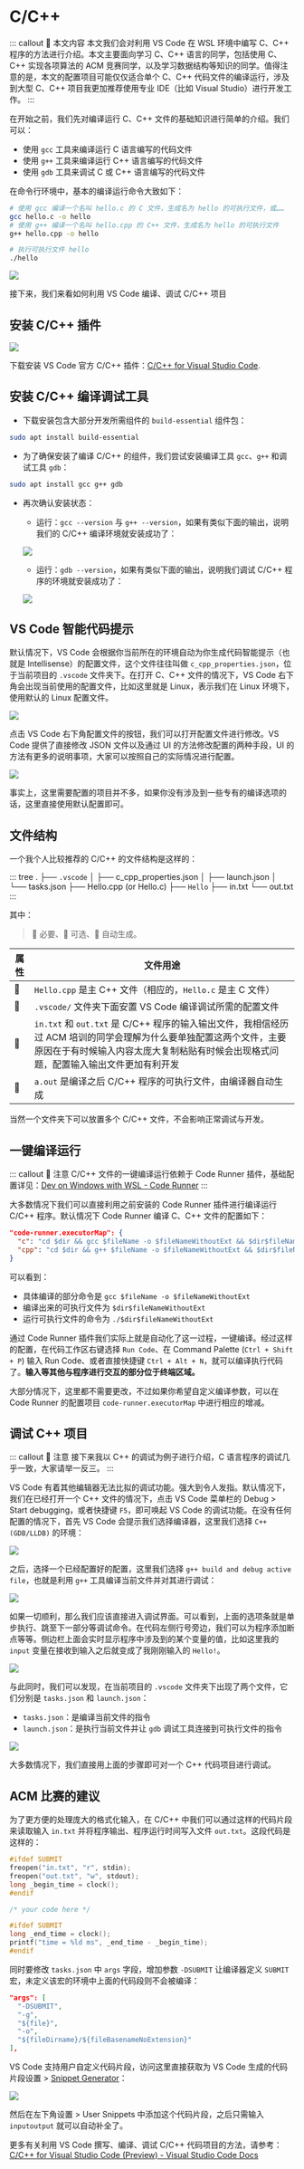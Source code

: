 # C/C++ <a href="https://github.com/spencerwooo"><Badge text="@SpencerWoo" vertical="middle"/></a>

::: callout 🥐 本文内容
本文我们会对利用 VS Code 在 WSL 环境中编写 C、C++ 程序的方法进行介绍。本文主要面向学习 C、C++ 语言的同学，包括使用 C、C++ 实现各项算法的 ACM 竞赛同学，以及学习数据结构等知识的同学。值得注意的是，本文的配置项目可能仅仅适合单个 C、C++ 代码文件的编译运行，涉及到大型 C、C++ 项目我更加推荐使用专业 IDE（比如 Visual Studio）进行开发工作。
:::

在开始之前，我们先对编译运行 C、C++ 文件的基础知识进行简单的介绍。我们可以：

- 使用 `gcc` 工具来编译运行 C 语言编写的代码文件
- 使用 `g++` 工具来编译运行 C++ 语言编写的代码文件
- 使用 `gdb` 工具来调试 C 或 C++ 语言编写的代码文件

在命令行环境中，基本的编译运行命令大致如下：

```bash
# 使用 gcc 编译一个名叫 hello.c 的 C 文件，生成名为 hello 的可执行文件，或……
gcc hello.c -o hello
# 使用 g++ 编译一个名叫 hello.cpp 的 C++ 文件，生成名为 hello 的可执行文件
g++ hello.cpp -o hello

# 执行可执行文件 hello
./hello
```

![](https://i.loli.net/2020/01/07/9moWQYJIjbcarRA.png)

接下来，我们来看如何利用 VS Code 编译、调试 C/C++ 项目

## 安装 C/C++ 插件

![](https://i.loli.net/2020/01/07/FOeWlUyLGM4gpdI.png)

下载安装 VS Code 官方 C/C++ 插件：[C/C++ for Visual Studio Code](https://marketplace.visualstudio.com/items?itemName=ms-vscode.cpptools).

## 安装 C/C++ 编译调试工具

- 下载安装包含大部分开发所需组件的 `build-essential` 组件包：

```bash
sudo apt install build-essential
```

- 为了确保安装了编译 C/C++ 的组件，我们尝试安装编译工具 `gcc`、`g++` 和调试工具 `gdb`：

```bash
sudo apt install gcc g++ gdb
```

- 再次确认安装状态：
  - 运行：`gcc --version` 与 `g++ --version`，如果有类似下面的输出，说明我们的 C/C++ 编译环境就安装成功了：

  ![](https://i.loli.net/2020/01/07/yhqkEV2X9zUCSf4.png)

  - 运行：`gdb --version`，如果有类似下面的输出，说明我们调试 C/C++ 程序的环境就安装成功了：

  ![](https://i.loli.net/2020/01/07/2XNQJmBjEhen1YM.png)

## VS Code 智能代码提示

默认情况下，VS Code 会根据你当前所在的环境自动为你生成代码智能提示（也就是 Intellisense）的配置文件，这个文件往往叫做 `c_cpp_properties.json`，位于当前项目的 `.vscode` 文件夹下。在打开 C、C++ 文件的情况下，VS Code 右下角会出现当前使用的配置文件，比如这里就是 Linux，表示我们在 Linux 环境下，使用默认的 Linux 配置文件。

![](https://i.loli.net/2020/01/07/8u4k2j7SVhAFBxQ.png)

点击 VS Code 右下角配置文件的按钮，我们可以打开配置文件进行修改。VS Code 提供了直接修改 JSON 文件以及通过 UI 的方法修改配置的两种手段，UI 的方法有更多的说明事项，大家可以按照自己的实际情况进行配置。

![](https://i.loli.net/2020/01/07/OFwgufiT5ZE91KN.png)

事实上，这里需要配置的项目并不多，如果你没有涉及到一些专有的编译选项的话，这里直接使用默认配置即可。

## 文件结构

一个我个人比较推荐的 C/C++ 的文件结构是这样的：

::: tree
.
├── `.vscode`
│   ├── c_cpp_properties.json
│   ├── launch.json
│   └── tasks.json
├── Hello.cpp (or Hello.c)
├── `Hello`
├── in.txt
└── out.txt
:::

其中：

> 🔴 必要、🔵 可选、🔷 自动生成。

| 属性 | 文件用途                                                                                                                                                                                                   |
| ---- | ---------------------------------------------------------------------------------------------------------------------------------------------------------------------------------------------------------- |
| 🔴   | `Hello.cpp` 是主 C++ 文件（相应的，`Hello.c` 是主 C 文件）                                                                                                                                                 |
| 🔷   | `.vscode/` 文件夹下面安置 VS Code 编译调试所需的配置文件                                                                                                                                                   |
| 🔵   | `in.txt` 和 `out.txt` 是 C/C++ 程序的输入输出文件，我相信经历过 ACM 培训的同学会理解为什么要单独配置这两个文件，主要原因在于有时候输入内容太庞大复制粘贴有时候会出现格式问题，配置输入输出文件更加有利开发 |
| 🔷   | `a.out` 是编译之后 C/C++ 程序的可执行文件，由编译器自动生成                                                                                                                                                |

当然一个文件夹下可以放置多个 C/C++ 文件，不会影响正常调试与开发。

## 一键编译运行

::: callout 🍔 注意
C/C++ 文件的一键编译运行依赖于 Code Runner 插件，基础配置详见：[Dev on Windows with WSL - Code Runner](/dev/3-VSCode/3-2-Code-Runner.md)
:::

大多数情况下我们可以直接利用之前安装的 Code Runner 插件进行编译运行 C/C++ 程序。默认情况下 Code Runner 编译 C、C++ 文件的配置如下：

```json
"code-runner.executorMap": {
  "c": "cd $dir && gcc $fileName -o $fileNameWithoutExt && $dir$fileNameWithoutExt",
  "cpp": "cd $dir && g++ $fileName -o $fileNameWithoutExt && $dir$fileNameWithoutExt",
}
```

可以看到：

- 具体编译的部分命令是 `gcc $fileName -o $fileNameWithoutExt`
- 编译出来的可执行文件为 `$dir$fileNameWithoutExt`
- 运行可执行文件的命令为 `./$dir$fileNameWithoutExt`

通过 Code Runner 插件我们实际上就是自动化了这一过程，一键编译。经过这样的配置，在代码工作区右键选择 `Run Code`、在 Command Palette (`Ctrl + Shift + P`) 输入 Run Code、或者直接快捷键 `Ctrl + Alt + N`，就可以编译执行代码了。**输入等其他与程序进行交互的部分位于终端区域。**

大部分情况下，这里都不需要更改，不过如果你希望自定义编译参数，可以在 Code Runner 的配置项目 `code-runner.executorMap` 中进行相应的增减。

## 调试 C++ 项目

::: callout 🧇 注意
接下来我以 C++ 的调试为例子进行介绍，C 语言程序的调试几乎一致，大家请举一反三。
:::

VS Code 有着其他编辑器无法比拟的调试功能。强大到令人发指。默认情况下，我们在已经打开一个 C++ 文件的情况下，点击 VS Code 菜单栏的 Debug > Start debugging，或者快捷键 `F5`，即可唤起 VS Code 的调试功能。在没有任何配置的情况下，首先 VS Code 会提示我们选择编译器，这里我们选择 `C++ (GDB/LLDB)` 的环境：

![](https://i.loli.net/2020/01/07/pNlehZwT1utPifr.png)

之后，选择一个已经配置好的配置，这里我们选择 `g++ build and debug active file`，也就是利用 `g++` 工具编译当前文件并对其进行调试：

![](https://i.loli.net/2020/01/07/VxO9TA78GhEY1nZ.png)

如果一切顺利，那么我们应该直接进入调试界面。可以看到，上面的选项条就是单步执行、跳至下一部分等调试命令。在代码左侧行号旁边，我们可以为程序添加断点等等。侧边栏上面会实时显示程序中涉及到的某个变量的值，比如这里我的 `input` 变量在接收到输入之后就变成了我刚刚输入的 `Hello!`。

![](https://i.loli.net/2020/01/07/1rSKM9aBLjxdDOk.png)

与此同时，我们可以发现，在当前项目的 `.vscode` 文件夹下出现了两个文件，它们分别是 `tasks.json` 和 `launch.json`：

- `tasks.json`：是编译当前文件的指令
- `launch.json`：是执行当前文件并让 `gdb` 调试工具连接到可执行文件的指令

![](https://i.loli.net/2020/01/07/7AKnjcQ3IqZHMvs.png)

大多数情况下，我们直接用上面的步骤即可对一个 C++ 代码项目进行调试。

## ACM 比赛的建议

为了更方便的处理庞大的格式化输入，在 C/C++ 中我们可以通过这样的代码片段来读取输入 `in.txt` 并将程序输出、程序运行时间写入文件 `out.txt`。这段代码是这样的：

```c
#ifdef SUBMIT
freopen("in.txt", "r", stdin);
freopen("out.txt", "w", stdout);
long _begin_time = clock();
#endif

/* your code here */

#ifdef SUBMIT
long _end_time = clock();
printf("time = %ld ms", _end_time - _begin_time);
#endif
```

同时要修改 `tasks.json` 中 `args` 字段，增加参数 `-DSUBMIT` 让编译器定义 `SUBMIT` 宏，未定义该宏的环境中上面的代码段则不会被编译：

```json
"args": [
  "-DSUBMIT",
  "-g",
  "${file}",
  "-o",
  "${fileDirname}/${fileBasenameNoExtension}"
],
```

VS Code 支持用户自定义代码片段，访问这里直接获取为 VS Code 生成的代码片段设置 > [Snippet Generator](https://url.cn/5wqOpNm)：

![](https://i.loli.net/2020/01/07/1rxFcwLmVA8WH7h.png)

然后在左下角设置 > User Snippets 中添加这个代码片段，之后只需输入 `inputoutput` 就可以自动补全了。

更多有关利用 VS Code 撰写、编译、调试 C/C++ 代码项目的方法，请参考：[C/C++ for Visual Studio Code (Preview) - Visual Studio Code Docs](https://code.visualstudio.com/docs/languages/cpp)
